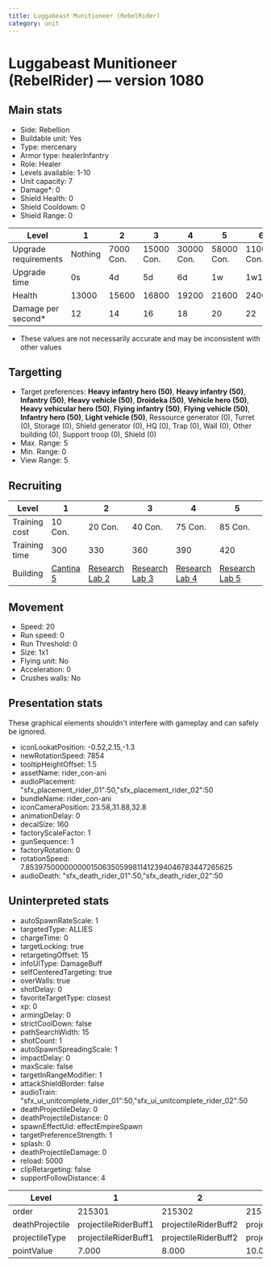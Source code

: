 ```yaml
---
title: Luggabeast Munitioneer (RebelRider)
category: unit
---
```


# Luggabeast Munitioneer (RebelRider) — version 1080

## Main stats

  * Side: Rebellion
  * Buildable unit: Yes
  * Type: mercenary
  * Armor type: healerInfantry
  * Role: Healer
  * Levels available: 1-10
  * Unit capacity: 7
  * Damage*: 0
  * Shield Health: 0
  * Shield Cooldown: 0
  * Shield Range: 0

|Level               |1      |2        |3         |4         |5         |6          |7          |8          |9          |10         |
|--------------------|-------|---------|----------|----------|----------|-----------|-----------|-----------|-----------|-----------|
|Upgrade requirements|Nothing|7000 Con.|15000 Con.|30000 Con.|58000 Con.|110000 Con.|140000 Con.|160000 Con.|165000 Con.|168000 Con.|
|Upgrade time        |0s     |4d       |5d        |6d        |1w        |1w1d       |1w2d       |1w3d       |1w4d       |1w5d       |
|Health              |13000  |15600    |16800     |19200     |21600     |24000      |26400      |28800      |31200      |36000      |
|Damage per second*  |12     |14       |16        |18        |20        |22         |24         |26         |28         |30         |

* These values are not necessarily accurate and may be inconsistent with other values

## Targetting

  * Target preferences: **Heavy infantry hero (50)**, **Heavy infantry (50)**, **Infantry (50)**, **Heavy vehicle (50)**, **Droideka (50)**, **Vehicle hero (50)**, **Heavy vehicular hero (50)**, **Flying infantry (50)**, **Flying vehicle (50)**, **Infantry hero (50)**, **Light vehicle (50)**, Ressource generator (0), Turret (0), Storage (0), Shield generator (0), HQ (0), Trap (0), Wall (0), Other building (0), Support troop (0), Shield (0)
  * Max. Range: 5
  * Min. Range: 0
  * View Range: 5

## Recruiting

|Level        |1                                       |2                                     |3                                     |4                                     |5                                     |6                                     |7                                     |8                                     |9                                     |10                                     |
|-------------|----------------------------------------|--------------------------------------|--------------------------------------|--------------------------------------|--------------------------------------|--------------------------------------|--------------------------------------|--------------------------------------|--------------------------------------|---------------------------------------|
|Training cost|10 Con.                                 |20 Con.                               |40 Con.                               |75 Con.                               |85 Con.                               |125 Con.                              |170 Con.                              |230 Con.                              |310 Con.                              |525 Con.                               |
|Training time|300                                     |330                                   |360                                   |390                                   |420                                   |450                                   |480                                   |510                                   |540                                   |570                                    |
|Building     |[Cantina 5](rebelContrabandCantina.html)|[Research Lab 2](rebelOffenseLab.html)|[Research Lab 3](rebelOffenseLab.html)|[Research Lab 4](rebelOffenseLab.html)|[Research Lab 5](rebelOffenseLab.html)|[Research Lab 6](rebelOffenseLab.html)|[Research Lab 7](rebelOffenseLab.html)|[Research Lab 8](rebelOffenseLab.html)|[Research Lab 9](rebelOffenseLab.html)|[Research Lab 10](rebelOffenseLab.html)|

## Movement

  * Speed: 20
  * Run speed: 0
  * Run Threshold: 0
  * Size: 1x1
  * Flying unit: No
  * Acceleration: 0
  * Crushes walls: No

## Presentation stats

These graphical elements shouldn't interfere with gameplay and can safely be ignored.

  * iconLookatPosition: -0.52,2.15,-1.3
  * newRotationSpeed: 7854
  * tooltipHeightOffset: 1.5
  * assetName: rider_con-ani
  * audioPlacement: "sfx_placement_rider_01":50,"sfx_placement_rider_02":50
  * bundleName: rider_con-ani
  * iconCameraPosition: 23.58,31.88,32.8
  * animationDelay: 0
  * decalSize: 160
  * factoryScaleFactor: 1
  * gunSequence: 1
  * factoryRotation: 0
  * rotationSpeed: 7.8539750000000001506350599811412394046783447265625
  * audioDeath: "sfx_death_rider_01":50,"sfx_death_rider_02":50

## Uninterpreted stats

  * autoSpawnRateScale: 1
  * targetedType: ALLIES
  * chargeTime: 0
  * targetLocking: true
  * retargetingOffset: 15
  * infoUIType: DamageBuff
  * selfCenteredTargeting: true
  * overWalls: true
  * shotDelay: 0
  * favoriteTargetType: closest
  * xp: 0
  * armingDelay: 0
  * strictCoolDown: false
  * pathSearchWidth: 15
  * shotCount: 1
  * autoSpawnSpreadingScale: 1
  * impactDelay: 0
  * maxScale: false
  * targetInRangeModifier: 1
  * attackShieldBorder: false
  * audioTrain: "sfx_ui_unitcomplete_rider_01":50,"sfx_ui_unitcomplete_rider_02":50
  * deathProjectileDelay: 0
  * deathProjectileDistance: 0
  * spawnEffectUid: effectEmpireSpawn
  * targetPreferenceStrength: 1
  * splash: 0
  * deathProjectileDamage: 0
  * reload: 5000
  * clipRetargeting: false
  * supportFollowDistance: 4

|Level          |1                   |2                   |3                   |4                   |5                   |6                   |7                   |8                   |9                   |10                   |
|---------------|--------------------|--------------------|--------------------|--------------------|--------------------|--------------------|--------------------|--------------------|--------------------|---------------------|
|order          |215301              |215302              |215303              |215304              |215305              |215306              |215307              |215308              |215309              |215310               |
|deathProjectile|projectileRiderBuff1|projectileRiderBuff2|projectileRiderBuff3|projectileRiderBuff4|projectileRiderBuff5|projectileRiderBuff6|projectileRiderBuff7|projectileRiderBuff8|projectileRiderBuff9|projectileRiderBuff10|
|projectileType |projectileRiderBuff1|projectileRiderBuff2|projectileRiderBuff3|projectileRiderBuff4|projectileRiderBuff5|projectileRiderBuff6|projectileRiderBuff7|projectileRiderBuff8|projectileRiderBuff9|projectileRiderBuff10|
|pointValue     |7.000               |8.000               |10.000              |11.000              |13.000              |14.000              |15.000              |17.000              |18.000              |21.000               |

